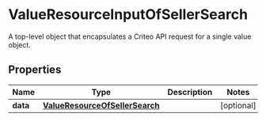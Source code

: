 

# ValueResourceInputOfSellerSearch

A top-level object that encapsulates a Criteo API request for a single value object.

## Properties

| Name | Type | Description | Notes |
|------------ | ------------- | ------------- | -------------|
|**data** | [**ValueResourceOfSellerSearch**](ValueResourceOfSellerSearch.md) |  |  [optional] |



